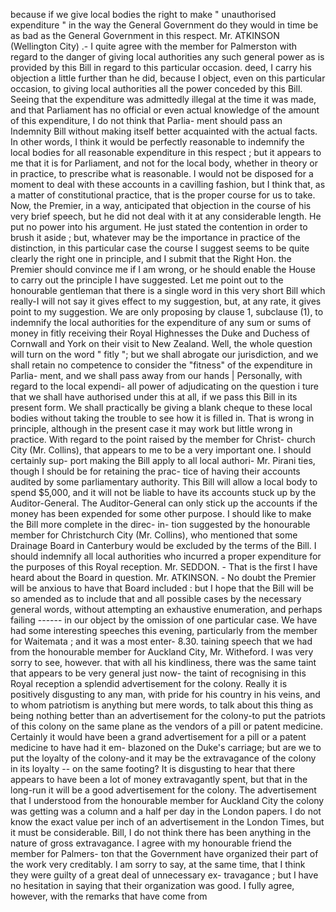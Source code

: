 because if we give local bodies the right to make " unauthorised expenditure " in the way the General Government do they would in time be as bad as the General Government in this respect. Mr. ATKINSON (Wellington City) .- I quite agree with the member for Palmerston with regard to the danger of giving local authorities any such general power as is provided by this Bill in regard to this particular occasion. deed, I carry his objection a little further than he did, because I object, even on this particular occasion, to giving local authorities all the power conceded by this Bill. Seeing that the expenditure was admittedly illegal at the time it was made, and that Parliament has no official or even actual knowledge of the amount of this expenditure, I do not think that Parlia- ment should pass an Indemnity Bill without making itself better acquainted with the actual facts. In other words, I think it would be perfectly reasonable to indemnify the local bodies for all reasonable expenditure in this respect ; but it appears to me that it is for Parliament, and not for the local body, whether in theory or in practice, to prescribe what is reasonable. I would not be disposed for a moment to deal with these accounts in a cavilling fashion, but I think that, as a matter of constitutional practice, that is the proper course for us to take. Now, the Premier, in a way, anticipated that objection in the course of his very brief speech, but he did not deal with it at any considerable length. He put no power into his argument. He just stated the contention in order to brush it aside ; but, whatever may be the importance in practice of the distinction, in this particular case the course I suggest seems to be quite clearly the right one in principle, and I submit that the Right Hon. the Premier should convince me if I am wrong, or he should enable the House to carry out the principle I have suggested. Let me point out to the honourable gentleman that there is a single word in this very short Bill which really-I will not say it gives effect to my suggestion, but, at any rate, it gives point to my suggestion. We are only proposing by clause 1, subclause (1), to indemnify the local authorities for the expenditure of any sum or sums of money in fitly receiving their Royal Highnesses the Duke and Duchess of Cornwall and York on their visit to New Zealand. Well, the whole question will turn on the word " fitly "; but we shall abrogate our jurisdiction, and we shall retain no competence to consider the "fitness" of the expenditure in Parlia- ment, and we shall pass away from our hands | Personally, with regard to the local expendi- all power of adjudicating on the question i ture that we shall have authorised under this at all, if we pass this Bill in its present form. We shall practically be giving a blank cheque to these local bodies without taking the trouble to see how it is filled in. That is wrong in principle, although in the present case it may work but little wrong in practice. With regard to the point raised by the member for Christ- church City (Mr. Collins), that appears to me to be a very important one. I should certainly sup- port making the Bill apply to all local authori- Mr. Pirani ties, though I should be for retaining the prac- tice of having their accounts audited by some parliamentary authority. This Bill will allow a local body to spend $5,000, and it will not be liable to have its accounts stuck up by the Auditor-General. The Auditor-General can only stick up the accounts if the money has been expended for some other purpose. I should like to make the Bill more complete in the direc- in- tion suggested by the honourable member for Christchurch City (Mr. Collins), who mentioned that some Drainage Board in Canterbury would be excluded by the terms of the Bill. I should indemnify all local authorities who incurred a proper expenditure for the purposes of this Royal reception. Mr. SEDDON. - That is the first I have heard about the Board in question. Mr. ATKINSON. - No doubt the Premier will be anxious to have that Board included : but I hope that the Bill will be so amended as to include that and all possible cases by the necessary general words, without attempting an exhaustive enumeration, and perhaps failing \------ in our object by the omission of one particular case. We have had some interesting speeches this evening, particularly from the member for Waitemata ; and it was a most enter- 8.30. taining speech that we had from the honourable member for Auckland City, Mr. Witheford. I was very sorry to see, however. that with all his kindliness, there was the same taint that appears to be very general just now- the taint of recognising in this Royal reception a splendid advertisement for the colony. Really it is positively disgusting to any man, with pride for his country in his veins, and to whom patriotism is anything but mere words, to talk about this thing as being nothing better than an advertisement for the colony-to put the patriots of this colony on the same plane as the vendors of a pill or patent medicine. Certainly it would have been a grand advertisement for a pill or a patent medicine to have had it em- blazoned on the Duke's carriage; but are we to put the loyalty of the colony-and it may be the extravagance of the colony in its loyalty -- on the same footing? It is disgusting to hear that there appears to have been a lot of money extravagantly spent, but that in the long-run it will be a good advertisement for the colony. The advertisement that I understood from the honourable member for Auckland City the colony was getting was a column and a half per day in the London papers. I do not know the exact value per inch of an advertisement in the London Times, but it must be considerable. Bill, I do not think there has been anything in the nature of gross extravagance. I agree with my honourable friend the member for Palmers- ton that the Government have organized their part of the work very creditably. I am sorry to say, at the same time, that I think they were guilty of a great deal of unnecessary ex- travagance ; but I have no hesitation in saying that their organization was good. I fully agree, however, with the remarks that have come from 